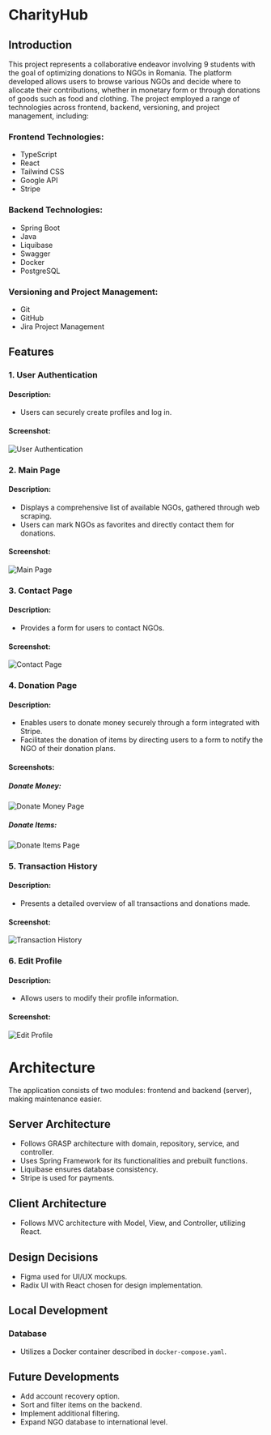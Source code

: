 # CharityHub

## Introduction

This project represents a collaborative endeavor involving 9 students with the goal of optimizing donations to NGOs in Romania. The platform developed allows users to browse various NGOs and decide where to allocate their contributions, whether in monetary form or through donations of goods such as food and clothing. The project employed a range of technologies across frontend, backend, versioning, and project management, including:

### Frontend Technologies:
- TypeScript
- React
- Tailwind CSS
- Google API
- Stripe

### Backend Technologies:
- Spring Boot
- Java
- Liquibase
- Swagger
- Docker
- PostgreSQL

### Versioning and Project Management:
- Git
- GitHub
- Jira Project Management

## Features

### 1. User Authentication

#### Description:
- Users can securely create profiles and log in.

#### Screenshot:

![User Authentication](authentication_image_url_here)

### 2. Main Page

#### Description:
- Displays a comprehensive list of available NGOs, gathered through web scraping.
- Users can mark NGOs as favorites and directly contact them for donations.

#### Screenshot:

![Main Page](main_page_image_url_here)

### 3. Contact Page

#### Description:
- Provides a form for users to contact NGOs.

#### Screenshot:

![Contact Page](contact_page_image_url_here)

### 4. Donation Page

#### Description:
- Enables users to donate money securely through a form integrated with Stripe.
- Facilitates the donation of items by directing users to a form to notify the NGO of their donation plans.

#### Screenshots:

##### Donate Money:

![Donate Money Page](donate_money_image_url_here)

##### Donate Items:

![Donate Items Page](donate_items_image_url_here)

### 5. Transaction History

#### Description:
- Presents a detailed overview of all transactions and donations made.

#### Screenshot:

![Transaction History](transaction_history_image_url_here)

### 6. Edit Profile

#### Description:
- Allows users to modify their profile information.

#### Screenshot:

![Edit Profile](edit_profile_image_url_here)


# Architecture

The application consists of two modules: frontend and backend (server), making maintenance easier. 

## Server Architecture
- Follows GRASP architecture with domain, repository, service, and controller.
- Uses Spring Framework for its functionalities and prebuilt functions.
- Liquibase ensures database consistency.
- Stripe is used for payments.

## Client Architecture
- Follows MVC architecture with Model, View, and Controller, utilizing React.

## Design Decisions

- Figma used for UI/UX mockups.
- Radix UI with React chosen for design implementation.

## Local Development

### Database
- Utilizes a Docker container described in `docker-compose.yaml`.


## Future Developments

- Add account recovery option.
- Sort and filter items on the backend.
- Implement additional filtering.
- Expand NGO database to international level.

